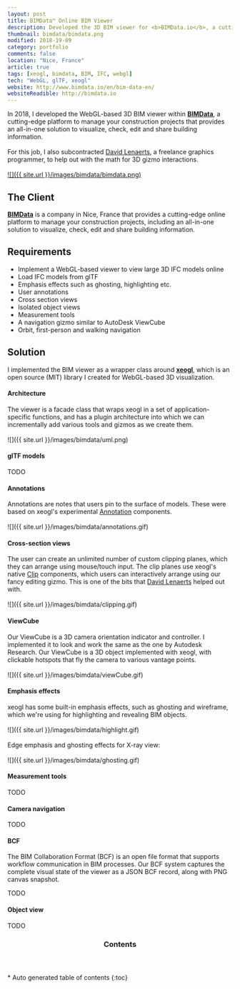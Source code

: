 ```yaml
---
layout: post
title: BIMData™ Online BIM Viewer
description: Developed the 3D BIM viewer for <b>BIMData.io</b>, a cutting-edge platform to manage your construction projects that provides an all-in-one solution to visualize, check, edit and share building information. 
thumbnail: bimdata/bimdata.png
modified: 2018-19-09
category: portfolio
comments: false
location: "Nice, France"
article: true
tags: [xeogl, bimdata, BIM, IFC, webgl]
tech: "WebGL, glTF, xeogl"
website: http://www.bimdata.io/en/bim-data-en/
websiteReadible: http://bimdata.io
---
```

 
In 2018, I developed the WebGL-based 3D BIM viewer within **[BIMData](http://www.bimdata.io/en/bim-data-en/)**, a cutting-edge platform to manage your construction projects that provides an all-in-one solution to visualize, check, edit and 
share building information. 
<br><br>
For this job, I also subcontracted [David Lenaerts](http://www.derschmale.com/), a freelance graphics programmer, to help out with 
 the math for 3D gizmo interactions. 
<br><br>
 [![]({{ site.url }}/images/bimdata/bimdata.png)](http://www.bimdata.io/en/bim-data-en/)

## The Client

**[BIMData](http://www.bimdata.io/en/bim-data-en/)** is a company in Nice, France that provides a cutting-edge online platform to manage your construction projects, 
including an all-in-one solution to visualize, check, edit and share building information.

## Requirements
 
 - Implement a WebGL-based viewer to view large 3D IFC models online
 - Load IFC models from glTF   
 - Emphasis effects such as ghosting, highlighting etc.
 - User annotations
 - Cross section views
 - Isolated object views
 - Measurement tools
 - A navigation gizmo similar to AutoDesk ViewCube
 - Orbit, first-person and walking navigation
 
## Solution

 I implemented the BIM viewer as a wrapper class around **[xeogl](http://xeogl.org)**, which is an open source (MIT) library I created for WebGL-based 3D 
 visualization.
 
#### Architecture

The viewer is a facade class that wraps xeogl in a set of application-specific functions, and has a plugin architecture 
 into which we can incrementally add various tools and gizmos as we create them.
 <br><br>
 ![]({{ site.url }}/images/bimdata/uml.png)

#### glTF models
 
TODO

#### Annotations

Annotations are notes that users pin to the surface of models. These were based on xeogl's experimental [Annotation]() components. 
<br><br>
![]({{ site.url }}/images/bimdata/annotations.gif)

#### Cross-section views

The user can create an unlimited number of custom clipping planes, which they can arrange using mouse/touch input. The clip 
 planes use xeogl's native [Clip]() components, which users can interactively arrange using our fancy editing gizmo. This 
 is one of the bits that [David Lenaerts](http://www.derschmale.com/) helped out with.
<br><br>
![]({{ site.url }}/images/bimdata/clipping.gif)

#### ViewCube

Our ViewCube is a 3D camera orientation indicator and controller. I implemented it to look and work the same as the 
one by Autodesk Research. Our ViewCube is a 3D object implemented with xeogl, with clickable hotspots that fly the camera 
to various vantage points. 
<br><br>
![]({{ site.url }}/images/bimdata/viewCube.gif)
 
#### Emphasis effects

xeogl has some built-in emphasis effects, such as ghosting and wireframe, which we're using for highlighting and 
revealing BIM objects. 
<br><br>
![]({{ site.url }}/images/bimdata/highlight.gif)
<br><br>
Edge emphasis and ghosting effects for X-ray view:
<br><br>
![]({{ site.url }}/images/bimdata/ghosting.gif)

#### Measurement tools

TODO

#### Camera navigation

TODO

#### BCF 

The BIM Collaboration Format (BCF) is an open file format that supports workflow communication in BIM processes. Our BCF system 
captures the complete visual state of the viewer as a JSON BCF record, along with PNG canvas snapshot. 
    
TODO

#### Object view

TODO

<section id="table-of-contents" class="toc">
  <header>
    <h3>Contents</h3>
  </header>
<div id="drawer" markdown="1">
*  Auto generated table of contents
{:toc}
</div>
</section><!-- /#table-of-contents -->

